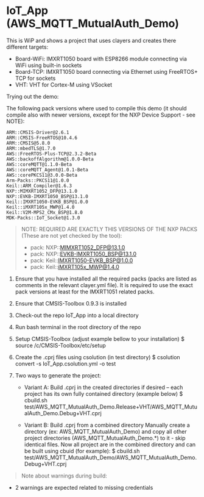 # IoT_App (AWS_MQTT_MutualAuth_Demo)

This is WiP and shows a project that uses clayers and creates there different targets:
- Board-WiFi: IMXRT1050 board with ESP8266 module connecting via WiFi using built-in sockets
- Board-TCP: IMXRT1050 board connecting via Ethernet using FreeRTOS+ TCP for sockets
- VHT: VHT for Cortex-M using VSocket

Trying out the demo:

The following pack versions where used to compile this demo (it should compile also with newer versions, except for the NXP Device Support - see NOTE):
```
ARM::CMSIS-Driver@2.6.1
ARM::CMSIS-FreeRTOS@10.4.6
ARM::CMSIS@5.8.0
ARM::mbedTLS@1.7.0
AWS::FreeRTOS-Plus-TCP@2.3.2-Beta
AWS::backoffAlgorithm@1.0.0-Beta
AWS::coreMQTT@1.1.0-Beta
AWS::coreMQTT_Agent@1.0.1-Beta
AWS::corePKCS11@3.0.0-Beta
Arm-Packs::PKCS11@1.0.0
Keil::ARM_Compiler@1.6.3
NXP::MIMXRT1052_DFP@13.1.0
NXP::EVKB-IMXRT1050_BSP@13.1.0
Keil::IMXRT1050-EVKB_BSP@1.0.0
Keil::iMXRT105x_MWP@1.4.0
Keil::V2M-MPS2_CMx_BSP@1.8.0
MDK-Packs::IoT_Socket@1.3.0
```

>NOTE:  REQUIRED ARE EXACTLY THIS VERSIONS OF THE NXP PACKS (These are not yet checked by the tool):
>   - pack: NXP::MIMXRT1052_DFP@13.1.0
>   - pack: NXP::EVKB-IMXRT1050_BSP@13.1.0
>   - pack: Keil::IMXRT1050-EVKB_BSP@1.0.0
>   - pack: Keil::iMXRT105x_MWP@1.4.0

1. Ensure that you have installed all the required packs (packs are listed as comments in the relevant clayer.yml file). It is required to use the exact pack versions at least for the IMXRT1051 related packs.

2. Ensure that CMSIS-Toolbox 0.9.3 is installed

3. Check-out the repo IoT_App into a local directory

4. Run bash terminal in the root directory of the repo

5. Setup CMSIS-Toolbox (adjust example bellow to your installation)
$ source /c/CMSIS-Toolbox/etc/setup

6. Create the .cprj files using csolution (in test directory)
$ csolution convert -s IoT_App.csolution.yml -o test

7. Two ways to generate the project: 
    - Variant A: Build .cprj in the created directories if desired – each project has its own fully contained directory (example below)
    $ cbuild.sh test/AWS_MQTT_MutualAuth_Demo.Release+VHT/AWS_MQTT_MutualAuth_Demo.Debug+VHT.cprj

    - Variant B: Build .cprj from a combined directory
    Manually create a directory (ex: AWS_MQTT_MutualAuth_Demo) and copy all other project directories (AWS_MQTT_MutualAuth_Demo.\*) to it - skip identical files.
    Now all project are in the combined directory and can be built using cbuid (for example):
    $ cbuild.sh test/AWS_MQTT_MutualAuth_Demo/AWS_MQTT_MutualAuth_Demo.Debug+VHT.cprj

>Note about warnings during build:
- 2 warnings are expected related to missing credentials  
